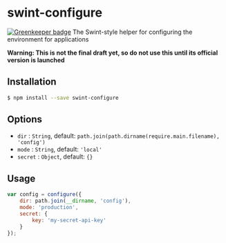 # swint-configure

[![Greenkeeper badge](https://badges.greenkeeper.io/Knowre-Dev/swint-configure.svg)](https://greenkeeper.io/)
The Swint-style helper for configuring the environment for applications

**Warning: This is not the final draft yet, so do not use this until its official version is launched**

## Installation
```sh
$ npm install --save swint-configure
```

## Options
* `dir` : `String`, default: `path.join(path.dirname(require.main.filename), 'config')`
* `mode` : `String`, default: `'local'`
* `secret` : `Object`, default: `{}`

## Usage
```javascript
var config = configure({
	dir: path.join(__dirname, 'config'),
	mode: 'production',
	secret: {
		key: 'my-secret-api-key'
	}
});
```

